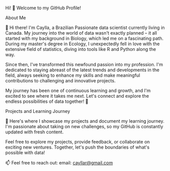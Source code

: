 Hi! 👋
Welcome to my GitHub Profile!

About Me

🌱 Hi there! I'm Caylla, a Brazilian Passionate data scientist currently living in Canada. My journey into the world of data wasn't exactly planned – it all started with my background in Biology, which led me on a fascinating path. During my master's degree in Ecology, I unexpectedly fell in love with the extensive field of statistics, diving into tools like R and Python along the way.

Since then, I've transformed this newfound passion into my profession. I'm dedicated to staying abreast of the latest trends and developments in the field, always seeking to enhance my skills and make meaningful contributions to challenging and innovative projects.

My journey has been one of continuous learning and growth, and I'm excited to see where it takes me next. Let's connect and explore the endless possibilities of data together! 🚀

Projects and Learning Journey

📂 Here's where I showcase my projects and document my learning journey. I'm passionate about taking on new challenges, so my GitHub is constantly updated with fresh content.

Feel free to explore my projects, provide feedback, or collaborate on exciting new ventures. Together, let's push the boundaries of what's possible with data!

📫 Feel free to reach out:
email: cayllar@gmail.com


 
